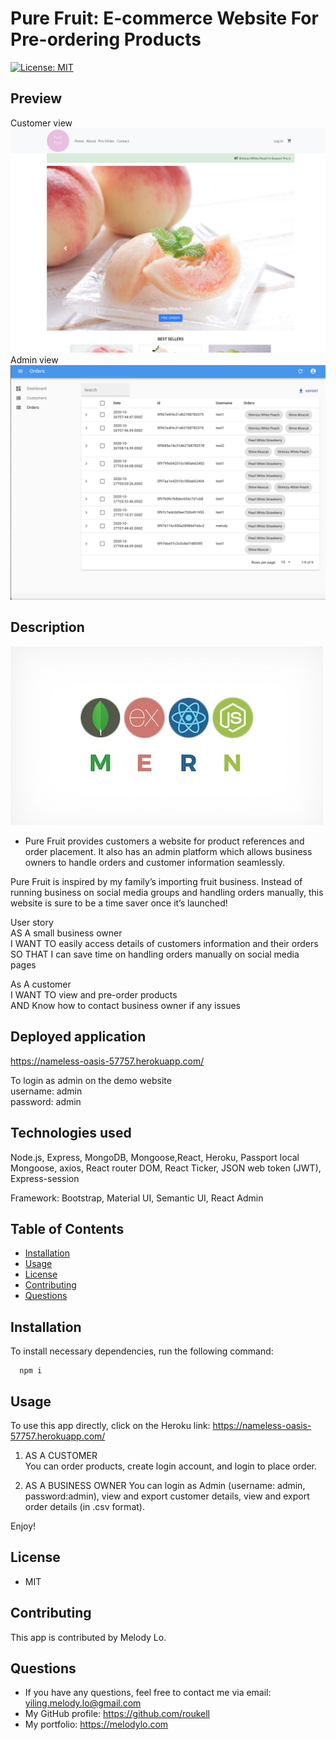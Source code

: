   # Pure Fruit: E-commerce Website For Pre-ordering Products

  [![License: MIT](https://img.shields.io/badge/License-MIT-yellow.svg)](https://opensource.org/licenses/MIT)

  ## Preview
  Customer view
  ![img](./image/preview.png)
  Admin view
  ![img](./image/preview1.png)

  ## Description
  ![img](./image/mern.jpeg)
  * Pure Fruit provides customers a website for product references and order placement. It also has an admin platform which allows business owners to handle orders and customer information seamlessly.  
  
  Pure Fruit is inspired by my family’s importing fruit business. Instead of running business on social media groups and handling orders manually, this website is sure to be a time saver once it’s launched! 

  User story  
  AS A small business owner  
  I WANT TO easily access details of customers information and their orders  
  SO THAT I can save time on handling orders manually on social media pages  

  As A customer   
  I WANT TO view and pre-order products  
  AND Know how to contact business owner if any issues  

  ## Deployed application
  https://nameless-oasis-57757.herokuapp.com/  

  To login as admin on the demo website  
  username: admin  
  password: admin

  ## Technologies used  
  Node.js, Express, MongoDB, Mongoose,React, Heroku, Passport local Mongoose, axios, React router DOM, React Ticker, JSON web token (JWT), Express-session  

  Framework: Bootstrap, Material UI, Semantic UI, React Admin


  ## Table of Contents
  * [Installation](#installation)
  * [Usage](#Usage)
  * [License](#License)
  * [Contributing](#Contributing)
  * [Questions](#Questions)

  ## Installation
  To install necessary dependencies, run the following command:

      npm i

  ## Usage
  To use this app directly, click on the Heroku link: https://nameless-oasis-57757.herokuapp.com/

  1. AS A CUSTOMER  
     You can order products, create login account, and login to place order.
    
  2. AS A BUSINESS OWNER
     You can login as Admin (username: admin, password:admin), view and export customer details, view and export order details (in .csv format).

  Enjoy!

  ## License
  * MIT

  ## Contributing
  This app is contributed by Melody Lo.


  ## Questions
  * If you have any questions, feel free to contact me via email: yiling.melody.lo@gmail.com
  * My GitHub profile: https://github.com/roukell
  * My portfolio: https://melodylo.com

  
  